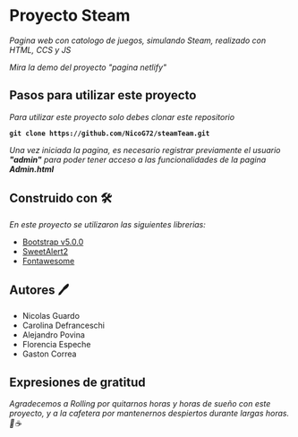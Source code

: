 # Proyecto Steam

_Pagina web con catologo de juegos, simulando Steam, realizado con HTML, CCS y JS_

_Mira la demo del proyecto  "pagina netlify"_

## Pasos para utilizar este proyecto

_Para utilizar este proyecto solo debes clonar este repositorio_

**`git clone https://github.com/NicoG72/steamTeam.git `**

_Una vez iniciada la pagina, es necesario registrar previamente el usuario **"admin"** para poder tener acceso a las funcionalidades de la pagina **Admin.html**_


## Construido con 🛠

_En este proyecto se utilizaron las siguientes librerias:_

- [Bootstrap v5.0.0](https://getbootstrap.com/)
- [SweetAlert2](https://sweetalert2.github.io/)
- [Fontawesome](https://fontawesome.com/)
## Autores 🖊️ 

- Nicolas Guardo
- Carolina Defranceschi
- Alejandro Povina
- Florencia Espeche
- Gaston Correa

## Expresiones de gratitud

_Agradecemos a Rolling por quitarnos horas y horas de sueño con este proyecto, y a la cafetera por mantenernos despiertos durante largas horas. 🤯☕_    